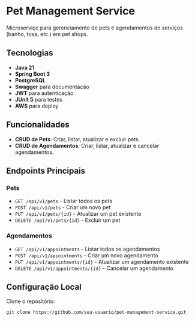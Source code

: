 # Pet Management Service

Microserviço para gerenciamento de pets e agendamentos de serviços (banho, tosa, etc.) em pet shops.

## Tecnologias

- **Java 21**
- **Spring Boot 3**
- **PostgreSQL**
- **Swagger** para documentação
- **JWT** para autenticação
- **JUnit 5** para testes
- **AWS** para deploy

## Funcionalidades

- **CRUD de Pets**: Criar, listar, atualizar e excluir pets.
- **CRUD de Agendamentos**: Criar, listar, atualizar e cancelar agendamentos.

## Endpoints Principais

### Pets

- `GET /api/v1/pets` - Listar todos os pets
- `POST /api/v1/pets` - Criar um novo pet
- `PUT /api/v1/pets/{id}` - Atualizar um pet existente
- `DELETE /api/v1/pets/{id}` - Excluir um pet

### Agendamentos

- `GET /api/v1/appointments` - Listar todos os agendamentos
- `POST /api/v1/appointments` - Criar um novo agendamento
- `PUT /api/v1/appointments/{id}` - Atualizar um agendamento existente
- `DELETE /api/v1/appointments/{id}` - Cancelar um agendamento

## Configuração Local

Clone o repositório:

```bash
git clone https://github.com/seu-usuario/pet-management-service.git
